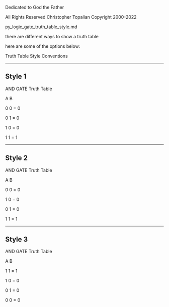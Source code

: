  Dedicated to God the Father
 
 All Rights Reserved Christopher Topalian Copyright 2000-2022
 
 py_logic_gate_truth_table_style.md
 
 there are different ways to show a truth table
 
 here are some of the options below:

 Truth Table Style Conventions
***
 ## Style 1
 
 AND GATE Truth Table
 
 A  B
 
 0  0  =  0
 
 0  1  =  0
 
 1  0  =  0
 
 1  1  =  1
***
 ## Style 2
 
 AND GATE Truth Table
 
 A  B
 
 0  0  =  0
 
 1  0  =  0
 
 0  1  =  0
 
 1  1  =  1
***
## Style 3

 AND GATE Truth Table
 
 A  B
 
 1  1  =  1
 
 1  0  =  0
 
 0  1  =  0
 
 0  0  =  0
